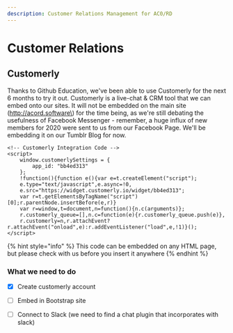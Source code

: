 ```yaml
---
description: Customer Relations Management for AC0/RD
---
```


# Customer Relations

## Customerly

Thanks to Github Education, we've been able to use Customerly for the next 6 months to try it out. Customerly is a live-chat & CRM tool that we can embed onto our sites. It will not be embedded on the main site \(http://acord.software\) for the time being, as we're still debating the usefulness of Facebook Messenger - remember, a huge influx of new members for 2020 were sent to us from our Facebook Page. We'll be embedding it on our Tumblr Blog for now.

```
<!-- Customerly Integration Code -->
<script>
    window.customerlySettings = {
        app_id: "bb4ed313"
    };
    !function(){function e(){var e=t.createElement("script");
    e.type="text/javascript",e.async=!0,
    e.src="https://widget.customerly.io/widget/bb4ed313";
    var r=t.getElementsByTagName("script")[0];r.parentNode.insertBefore(e,r)}
    var r=window,t=document,n=function(){n.c(arguments)};
    r.customerly_queue=[],n.c=function(e){r.customerly_queue.push(e)},
    r.customerly=n,r.attachEvent?r.attachEvent("onload",e):r.addEventListener("load",e,!1)}();
</script>
```

{% hint style="info" %}
This code can be embedded on any HTML page, but please check with us before you insert it anywhere
{% endhint %}

### What we need to do

* [x] Create customerly account
* [ ] Embed in Bootstrap site
* [ ] Connect to Slack \(we need to find a chat plugin that incorporates with slack\)

